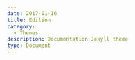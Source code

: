 ```yaml
---
date: 2017-01-16
title: Edition
category:
  - Themes
description: Documentation Jekyll theme
type: Document
---
```

